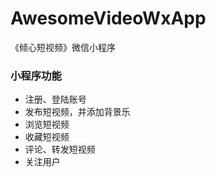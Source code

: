 # AwesomeVideoWxApp
《倾心短视频》微信小程序

### 小程序功能

+ 注册、登陆账号
+ 发布短视频，并添加背景乐
+ 浏览短视频
+ 收藏短视频
+ 评论、转发短视频
+ 关注用户